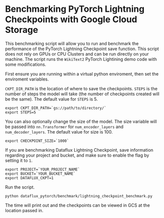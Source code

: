 # Benchmarking PyTorch Lightning Checkpoints with Google Cloud Storage

This benchmarking script will allow you to run and benchmark the performance of the PyTorch Lightning Checkpoint save function. This script does not rely on GPUs or CPU Clusters and can be run directly on your machine. The script runs the `WikiText2` PyTorch Lightining demo code with some modifications.

First ensure you are running within a virtual python enviroment, then set the enviroment variables.

`CKPT_DIR_PATH` is the location of where to save the checkpoints. `STEPS` is the number of steps the model will take (the number of checkpoints created will be the same). The default value for `STEPS` is 5.

```shell
export CKPT_DIR_PATH=`gs://path/to/directory/`
export STEPS=5
```

You can also optionally change the size of the model. The size variable will be passed into `nn.Transformer` for `num_encoder_layers` and `num_decoder_layers`. The default value for size is 100.

```shell
export CHECKPOINT_SIZE=`1000`
```

If you are benchmarking Dataflux Lightning Checkpoint, save information regarding your project and bucket, and make sure to enable the flag by setting it to `1`.

```shell
export PROJECT=`YOUR_PROJECT_NAME`
export BUCKET=`YOUR_BUCKET_NAME`
export DATAFLUX_CKPT=1
```

Run the script.

```shell
python dataflux_pytorch/benchmark/lightning_checkpoint_benchmark.py
```

The time will print out and the checkpoints can be viewed in GCS at the location passed in.
